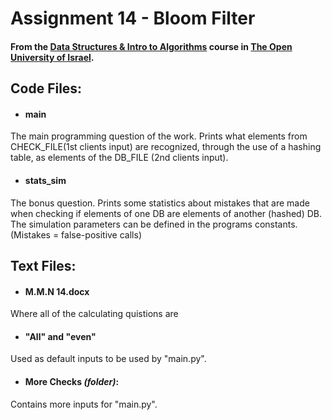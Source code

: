 # Assignment 14 - Bloom Filter

#### From the [Data Structures & Intro to Algorithms](https://www.openu.ac.il/courses/20407.htm) course in [The Open University of Israel](https://www.openu.ac.il/).

## Code Files:

- #### main
The main programming question of the work. 
Prints what elements from CHECK_FILE(1st clients input) are recognized, through the use of a hashing table,
as elements of the DB_FILE (2nd clients input).

- #### stats_sim
The bonus question.
Prints some statistics about mistakes that are made when checking if elements of one DB are elements of another (hashed) DB.
The simulation parameters can be defined in the programs constants.
(Mistakes = false-positive calls)



## Text Files:

- #### M.M.N 14.docx
Where all of the calculating quistions are

- #### "All" and "even"
Used as default inputs to be used by "main.py".

- #### More Checks *(folder)*:
Contains more inputs for "main.py".
